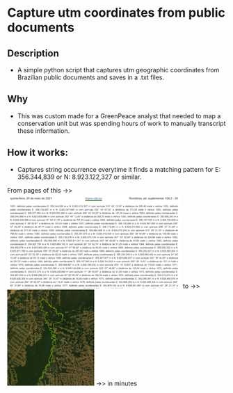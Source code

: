 # Capture utm coordinates from public documents

## Description 

* A simple python script that captures utm geographic coordinates from Brazilian public documents and saves in a .txt files. 

## Why

* This was custom made for a GreenPeace analyst that needed to map a conservation unit but was spending hours of work to manually transcript these information.

## How it works:

* Captures string occurrence everytime it finds a matching pattern for E: 356.344,839 or N: 8.923.122,327 or similar.


<p float="left"> From pages of this ->>
  <img src="https://github.com/nnbuainain/capt_utm_coords/blob/main/figs/print_document.png?raw=true" width="400" />
to ->>
  <img src="https://github.com/nnbuainain/capt_utm_coords/blob/main/figs/polygon_UC.jpeg?raw=true" width="200" /> 
->>  in minutes
</p>
